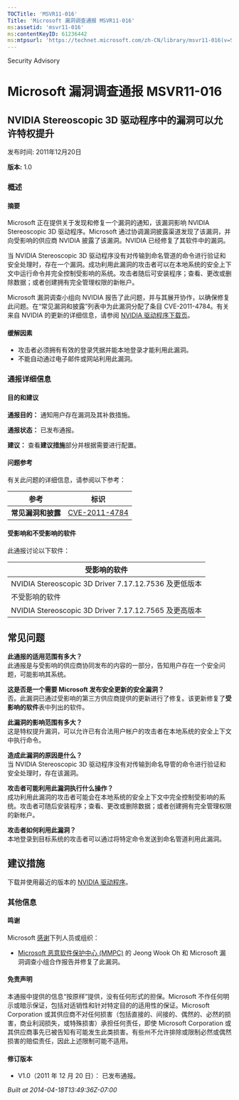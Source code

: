 ```yaml
---
TOCTitle: 'MSVR11-016'
Title: 'Microsoft 漏洞调查通报 MSVR11-016'
ms:assetid: 'msvr11-016'
ms:contentKeyID: 61236442
ms:mtpsurl: 'https://technet.microsoft.com/zh-CN/library/msvr11-016(v=Security.10)'
---
```


Security Advisory

Microsoft 漏洞调查通报 MSVR11-016
=================================

NVIDIA Stereoscopic 3D 驱动程序中的漏洞可以允许特权提升
-------------------------------------------------------

发布时间: 2011年12月20日

**版本:** 1.0

### 概述

#### 摘要

Microsoft 正在提供关于发现和修复一个漏洞的通知，该漏洞影响 NVIDIA Stereoscopic 3D 驱动程序。Microsoft 通过协调漏洞披露渠道发现了该漏洞，并向受影响的供应商 NVIDIA 披露了该漏洞。NVIDIA 已经修复了其软件中的漏洞。

当 NVIDIA Stereoscopic 3D 驱动程序没有对传输到命名管道的命令进行验证和安全处理时，存在一个漏洞。成功利用此漏洞的攻击者可以在本地系统的安全上下文中运行命令并完全控制受影响的系统。攻击者随后可安装程序；查看、更改或删除数据；或者创建拥有完全管理权限的新帐户。

Microsoft 漏洞调查小组向 NVIDIA 报告了此问题，并与其展开协作，以确保修复此问题。在“常见漏洞和披露”列表中为此漏洞分配了条目 CVE-2011-4784。有关来自 NVIDIA 的更新的详细信息，请参阅 [NVIDIA 驱动程序下载页](http://www.nvidia.com/download/index.aspx)。

#### 缓解因素

-   攻击者必须拥有有效的登录凭据并能本地登录才能利用此漏洞。
-   不能自动通过电子邮件或网站利用此漏洞。

### 通报详细信息

#### 目的和建议

**通报目的：** 通知用户存在漏洞及其补救措施。

**通报状态：** 已发布通报。

**建议：** 查看**建议措施**部分并根据需要进行配置。

#### 问题参考

有关此问题的详细信息，请参阅以下参考：

| 参考               | 标识                                                                             |
|--------------------|----------------------------------------------------------------------------------|
| **常见漏洞和披露** | [CVE-2011-4784](http://www.cve.mitre.org/cgi-bin/cvename.cgi?name=cve-2011-4784) |

#### 受影响和不受影响的软件

此通报讨论以下软件：

| 受影响的软件                                          |
|-------------------------------------------------------|
| NVIDIA Stereoscopic 3D Driver 7.17.12.7536 及更低版本 |
| 不受影响的软件                                        |
| NVIDIA Stereoscopic 3D Driver 7.17.12.7565 及更高版本 |

常见问题
--------


**此通报的适用范围有多大？**  
此通报是与受影响的供应商协同发布的内容的一部分，告知用户存在一个安全问题，可能影响其系统。

**这是否是一个需要 Microsoft 发布安全更新的安全漏洞？**  
否。此漏洞已通过受影响的第三方供应商提供的更新进行了修复。该更新修复了**受影响的软件**表中列出的软件。

**此漏洞的影响范围有多大？**  
这是特权提升漏洞，可以允许已有合法用户帐户的攻击者在本地系统的安全上下文中执行命令。

**造成此漏洞的原因是什么？**  
当 NVIDIA Stereoscopic 3D 驱动程序没有对传输到命名导管的命令进行验证和安全处理时，存在该漏洞。

**攻击者可能利用此漏洞执行什么操作？**  
成功利用此漏洞的攻击者可能会在本地系统的安全上下文中完全控制受影响的系统。攻击者可随后安装程序；查看、更改或删除数据；或者创建拥有完全管理权限的新帐户。

**攻击者如何利用此漏洞？**  
本地登录到目标系统的攻击者可以通过将特定命令发送到命名管道利用此漏洞。

建议措施
--------


下载并使用最近的版本的 [NVIDIA 驱动程序](http://www.nvidia.com/download/index.aspx)。

### 其他信息

#### 鸣谢

Microsoft [感谢](http://go.microsoft.com/fwlink/?linkid=21127)下列人员或组织：

-   [Microsoft 恶意软件保护中心 (MMPC)](http://www.microsoft.com/security/portal/) 的 Jeong Wook Oh 和 Microsoft 漏洞调查小组合作报告并修复了此漏洞。

#### 免责声明

本通报中提供的信息“按原样”提供，没有任何形式的担保。Microsoft 不作任何明示或暗示保证，包括对适销性和针对特定目的的适用性的保证。Microsoft Corporation 或其供应商不对任何损害（包括直接的、间接的、偶然的、必然的损害，商业利润损失，或特殊损害）承担任何责任，即使 Microsoft Corporation 或其供应商事先已被告知有可能发生此类损害。有些州不允许排除或限制必然或偶然损害的赔偿责任，因此上述限制可能不适用。

#### 修订版本

-   V1.0（2011 年 12 月 20 日）： 已发布通报。

*Built at 2014-04-18T13:49:36Z-07:00*
